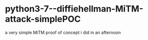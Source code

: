 # python3-7--diffiehellman-MiTM-attack-simplePOC
a very simple MiTM proof of concept i did in an afternoon
